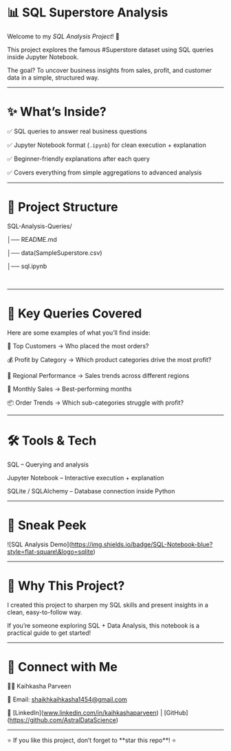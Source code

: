 # 📊 SQL Superstore Analysis



Welcome to my *SQL Analysis Project*! 🚀  

This project explores the famous #Superstore dataset using SQL queries inside Jupyter Notebook.  

The goal? To uncover business insights from sales, profit, and customer data in a simple, structured way.  



---



# ✨ What’s Inside?

✅ SQL queries to answer real business questions  

✅ Jupyter Notebook format (`.ipynb`) for clean execution + explanation  

✅ Beginner-friendly explanations after each query  

✅ Covers everything from simple aggregations to advanced analysis  



---



# 📂 Project Structure

SQL-Analysis-Queries/

│── README.md

│── data(SampleSuperstore.csv)

│── sql.ipynb

&nbsp;   



---



# 🔑 Key Queries Covered

Here are some examples of what you’ll find inside:



🛒  Top Customers → Who placed the most orders?  

💰  Profit by Category → Which product categories drive the most profit?  

🏬  Regional Performance → Sales trends across different regions  

📅  Monthly Sales  → Best-performing months  

📦  Order Trends  → Which sub-categories struggle with profit?  



---



# 🛠️ Tools \& Tech

SQL – Querying and analysis  

Jupyter Notebook – Interactive execution + explanation  

SQLite / SQLAlchemy – Database connection inside Python  



---



# 📸 Sneak Peek

!\[SQL Analysis Demo](https://img.shields.io/badge/SQL-Notebook-blue?style=flat-square\&logo=sqlite)



---



# 🚀 Why This Project?

I created this project to sharpen my SQL skills and present insights in a clean, easy-to-follow way.  

If you’re someone exploring SQL + Data Analysis, this notebook is a practical guide to get started!  



---



# 🤝 Connect with Me

👩‍💻 Kaihkasha Parveen

📧 Email: shaikhkaihkasha1454@gmail.com  

🔗 \[LinkedIn](www.linkedin.com/in/kaihkashaparveen) | \[GitHub](https://github.com/AstralDataScience)



---



⭐ If you like this project, don’t forget to \*\*star this repo\*\*! ⭐







